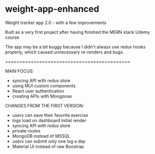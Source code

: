 # weight-app-enhanced
Weight tracker app 2.0 - with a few improvements

Built as a very first project after having finished the MERN stack Udemy course

The app may be a bit buggy because I didn't always use redux hooks properly, which caused unnecessary re-renders and bugs.

============================================

MAIN FOCUS:
- syncing API with redux store
- using MUI custom components
- React user authentication
- creating APIs with Mongoose

CHANGES FROM THE FIRST VERSION:
- users can save their favorite exercise
- logs load on dashboard initial render
- syncing API with redux store
- private routes
- MongoDB instead of MSSQL
- users can submit only one log a day
- Material UI instead of raw Boostrap
